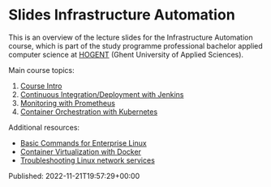 # Slides Infrastructure Automation

This is an overview of the lecture slides for the Infrastructure Automation course, which is part of the study programme professional bachelor applied computer science at [HOGENT](https://www.hogent.be/) (Ghent University of Applied Sciences).

Main course topics:

1. [Course Intro](00-infra-intro.html)
2. [Continuous Integration/Deployment with Jenkins](01-ci-cd-jenkins.html)
3. [Monitoring with Prometheus](03-monitoring.html)
4. [Container Orchestration with Kubernetes](04-kubernetes.html)

Additional resources:

- [Basic Commands for Enterprise Linux](91-basic-commands-el8.html)
- [Container Virtualization with Docker](92-containers.html)
- [Troubleshooting Linux network services](93-troubleshooting.html)

Published: 2022-11-21T19:57:29+00:00
